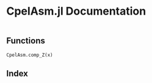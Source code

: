 # CpelAsm.jl Documentation

```@contents
```

## Functions

```@docs
CpelAsm.comp_Z(x)
```

## Index

```@index
```
